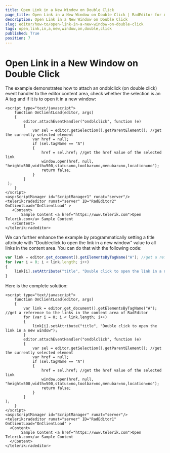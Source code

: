 ```yaml
---
title: Open Link in a New Window on Double Click
page_title: Open Link in a New Window on Double Click | RadEditor for ASP.NET AJAX Documentation
description: Open Link in a New Window on Double Click
slug: editor/how-to/open-link-in-a-new-window-on-double-click
tags: open,link,in,a,new,window,on,double,click
published: True
position: 7
---
```


# Open Link in a New Window on Double Click

The example demonstrates how to attach an ondblclick (on double click) event handler to the editor content area, check whether the selection is an A tag and if it is to open it in a new window:

````ASP.NET
<script type="text/javascript">
	function OnClientLoad(editor, args)
	{
		editor.attachEventHandler("ondblclick", function (e)
		{
			var sel = editor.getSelection().getParentElement(); //get the currently selected element
			var href = null;
			if (sel.tagName == "A")
			{
				href = sel.href; //get the href value of the selected link
				window.open(href, null, "height=500,width=500,status=no,toolbar=no,menubar=no,location=no");
				return false;
			}
		}
 );
	}
</script>
<asp:ScriptManager id="ScriptManager1" runat="server"/>
<telerik:radeditor runat="server" ID="RadEditor2"
OnClientLoad="OnClientLoad" >
   <Content>
	   Sample Content <a href="https://www.telerik.com">Open Telerik.com</a> Sample Content  
   </Content>
</telerik:radeditor> 
````

We can further enhance the example by programmatically setting a title attribute with "Doubleclick to open the link in a new window" value to all links in the content area. You can do that with the following code:

````JavaScript
var link = editor.get_document().getElementsByTagName("A"); //get a reference to the links in the content area of RadEditor
for (var i = 0; i < link.length; i++)
{
	link[i].setAttribute("title", "Double click to open the link in a new window");
}	  
````

Here is the complete solution:

````ASP.NET
<script type="text/javascript">
	function OnClientLoad(editor, args)
	{
		var link = editor.get_document().getElementsByTagName("A"); //get a reference to the links in the content area of RadEditor
		for (var i = 0; i < link.length; i++)
		{
			link[i].setAttribute("title", "Double click to open the link in a new window");
		}
		editor.attachEventHandler("ondblclick", function (e)
		{
			var sel = editor.getSelection().getParentElement(); //get the currently selected element
			var href = null;
			if (sel.tagName == "A")
			{
				href = sel.href; //get the href value of the selected link
				window.open(href, null, "height=500,width=500,status=no,toolbar=no,menubar=no,location=no");
				return false;
			}
		}
);
	}
</script>
<asp:ScriptManager id="ScriptManager" runat="server"/>
<telerik:radeditor runat="server" ID="RadEditor1"
OnClientLoad="OnClientLoad" >
  <Content>
	   Sample Content <a href="https://www.telerik.com">Open Telerik.com</a> Sample Content  
  </Content>
</telerik:radeditor> 
````


